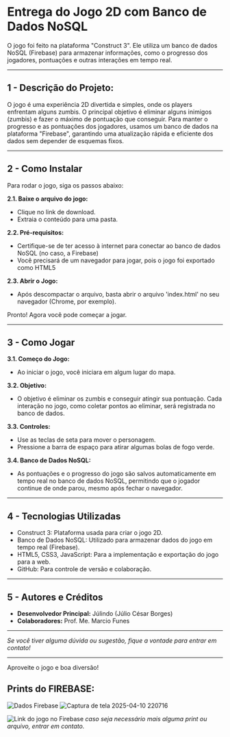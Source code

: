 # Entrega do Jogo 2D com Banco de Dados NoSQL

O jogo foi feito na plataforma "Construct 3". Ele utiliza um banco de dados NoSQL (Firebase) para armazenar informações, como o progresso dos jogadores, pontuações e outras interações em tempo real.

---

## 1 - Descrição do Projeto:

O jogo é uma experiência 2D divertida e simples, onde os players enfrentam alguns zumbis. O principal objetivo é eliminar alguns inimigos (zumbis) e fazer o máximo de pontuação que conseguir. Para manter o progresso e as pontuações dos jogadores, usamos um banco de dados na plataforma "Firebase", garantindo uma atualização rápida e eficiente dos dados sem depender de esquemas fixos.

---

## 2 - Como Instalar

Para rodar o jogo, siga os passos abaixo:

**2.1. Baixe o arquivo do jogo:**
   - Clique no link de download.
   - Extraia o conteúdo para uma pasta.

**2.2. Pré-requisitos:**
   - Certifique-se de ter acesso à internet para conectar ao banco de dados NoSQL (no caso, a Firebase)
   - Você precisará de um navegador para jogar, pois o jogo foi exportado como HTML5

**2.3. Abrir o Jogo:**
   - Após descompactar o arquivo, basta abrir o arquivo 'index.html' no seu navegador (Chrome, por exemplo).

Pronto! Agora você pode começar a jogar.

---

## 3 - Como Jogar

**3.1. Começo do Jogo:**
   - Ao iniciar o jogo, você iniciara em algum lugar do mapa.

**3.2. Objetivo:**
   - O objetivo é eliminar os zumbis e conseguir atingir sua pontuação. Cada interação no jogo, como coletar pontos ao eliminar, será registrada no banco de dados.

**3.3. Controles:**
   - Use as teclas de seta para mover o personagem.
   - Pressione a barra de espaço para atirar algumas bolas de fogo verde.

**3.4. Banco de Dados NoSQL:**
   - As pontuações e o progresso do jogo são salvos automaticamente em tempo real no banco de dados NoSQL, permitindo que o jogador continue de onde parou, mesmo após fechar o navegador.

---

## 4 - Tecnologias Utilizadas

- Construct 3: Plataforma usada para criar o jogo 2D.
- Banco de Dados NoSQL: Utilizado para armazenar dados do jogo em tempo real (Firebase).
- HTML5, CSS3, JavaScript: Para a implementação e exportação do jogo para a web.
- GitHub: Para controle de versão e colaboração.

---

## 5 - Autores e Créditos

- **Desenvolvedor Principal:** Júlindo (Júlio César Borges)
- **Colaboradores:** Prof. Me. Marcio Funes

---

*Se você tiver alguma dúvida ou sugestão, fique a vontade para entrar em contato!*

---

Aproveite o jogo e boa diversão!

## Prints do FIREBASE:

![Dados Firebase](https://github.com/user-attachments/assets/2353d0db-90e6-41bb-9424-5ef728b913ae)
![Captura de tela 2025-04-10 220716](https://github.com/user-attachments/assets/9c660512-86d2-4c1e-a09a-82e214b0030d)

![Link do jogo no Firebase](https://jogochave-3566e.web.app)
*caso seja necessário mais alguma print ou arquivo, entrar em contato.*
